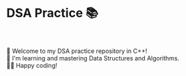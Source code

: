 # DSA Practice 📚
<br><br>
👋 Welcome to my DSA practice repository in C++! 
<br>
🚀 I'm learning and mastering Data Structures and Algorithms.
<br>
👨‍💻 Happy coding!